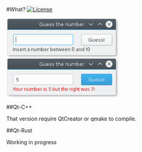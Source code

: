 #What?
[![License](https://img.shields.io/badge/License-GPL%20v3-blue.svg)](http://www.gnu.org/licenses/gpl-3.0)   

![](screenshot.png)

##Qt-C++

That version require QtCreator or qmake to compile.

##Qt-Rust

Working in progress 
